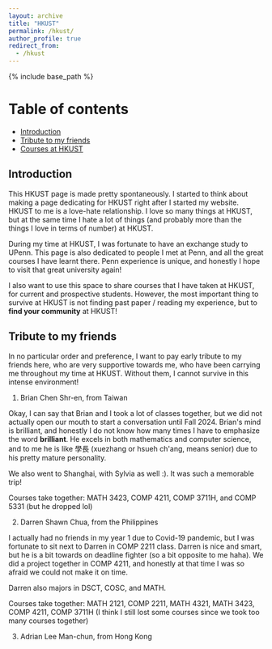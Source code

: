 ```yaml
---
layout: archive
title: "HKUST"
permalink: /hkust/
author_profile: true
redirect_from:
  - /hkust
---
```


{% include base_path %}

# Table of contents

- [Introduction](#introduction)
- [Tribute to my friends](#tribute-to-my-friends)
- [Courses at HKUST](#courses-at-hkust)

## Introduction

This HKUST page is made pretty spontaneously. I started to think about making a page dedicating for HKUST right after I started my website. HKUST to me is a love-hate relationship. I love so many things at HKUST, but at the same time I hate a lot of things (and probably more than the things I love in terms of number) at HKUST.

During my time at HKUST, I was fortunate to have an exchange study to UPenn. This page is also dedicated to people I met at Penn, and all the great courses I have learnt there. Penn experience is unique, and honestly I hope to visit that great university again!

I also want to use this space to share courses that I have taken at HKUST, for current and prospective students. However, the most important thing to survive at HKUST is not finding past paper / reading my experience, but to **find your community** at HKUST!

## Tribute to my friends

In no particular order and preference, I want to pay early tribute to my friends here, who are very supportive towards me, who have been carrying me throughout my time at HKUST. Without them, I cannot survive in this intense environment!

1. Brian Chen Shr-en, from Taiwan

Okay, I can say that Brian and I took a lot of classes together, but we did not actually open our mouth to start a conversation until Fall 2024. Brian's mind is brilliant, and honestly I do not know how many times I have to emphasize the word **brilliant**. He excels in both mathematics and computer science, and to me he is like 學長 (xuezhang or hsueh ch'ang, means senior) due to his pretty mature personality.

We also went to Shanghai, with Sylvia as well :). It was such a memorable trip!

Courses take together: MATH 3423, COMP 4211, COMP 3711H, and COMP 5331 (but he dropped lol)

2. Darren Shawn Chua, from the Philippines

I actually had no friends in my year 1 due to Covid-19 pandemic, but I was fortunate to sit next to Darren in COMP 2211 class. Darren is nice and smart, but he is a bit towards on deadline fighter (so a bit opposite to me haha). We did a project together in COMP 4211, and honestly at that time I was so afraid we could not make it on time. 

Darren also majors in DSCT, COSC, and MATH.

Courses take together: MATH 2121, COMP 2211, MATH 4321, MATH 3423, COMP 4211, COMP 3711H (I think I still lost some courses since we took too many courses together)

3. Adrian Lee Man-chun, from Hong Kong
